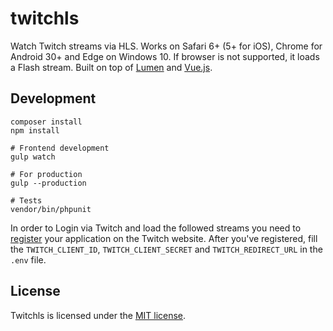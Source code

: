 # twitchls

Watch Twitch streams via HLS. Works on Safari 6+ (5+ for iOS), Chrome for Android 30+ and Edge on Windows 10. If browser is not supported, it loads a Flash stream. Built on top of [Lumen](http://lumen.laravel.com/) and [Vue.js](http://vuejs.org).

## Development

```shell
composer install
npm install

# Frontend development
gulp watch

# For production
gulp --production

# Tests
vendor/bin/phpunit
```

In order to Login via Twitch and load the followed streams you need to [register](http://www.twitch.tv/settings/connections) your application on the Twitch website. After you've registered, fill the `TWITCH_CLIENT_ID`, `TWITCH_CLIENT_SECRET` and `TWITCH_REDIRECT_URL` in the `.env` file.

## License

Twitchls is licensed under the [MIT license](http://opensource.org/licenses/MIT).
